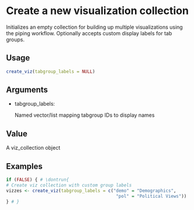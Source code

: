 # Create a new visualization collection

Initializes an empty collection for building up multiple visualizations
using the piping workflow. Optionally accepts custom display labels for
tab groups.

## Usage

``` r
create_viz(tabgroup_labels = NULL)
```

## Arguments

- tabgroup_labels:

  Named vector/list mapping tabgroup IDs to display names

## Value

A viz_collection object

## Examples

``` r
if (FALSE) { # \dontrun{
# Create viz collection with custom group labels
vizzes <- create_viz(tabgroup_labels = c("demo" = "Demographics",
                                          "pol" = "Political Views"))
} # }
```
